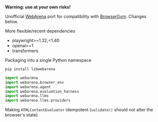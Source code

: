 **Warning: use at your own risks!**

Unofficial [WebArena](https://github.com/web-arena-x/webarena) port for compatibility with [BrowserGym](https://github.com/ServiceNow/BrowserGym). Changes below.

More flexible/recent dependencies
 - playwright>=1.32,<1.40
 - openai>=1
 - transformers

Packaging into a single Python namespace
```bash
pip install libwebarena
```

```python
import webarena
import webarena.browser_env
import webarena.agent
import webarena.evaluation_harness
import webarena.llms
import webarena.llms.providers
```

Making `HTMLContentEvaluator` idempotent (`validate()` should not alter the browser's state)
